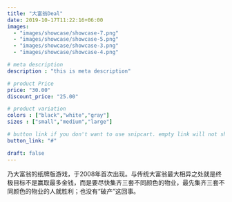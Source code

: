 ```yaml
---
title: "大富翁Deal"
date: 2019-10-17T11:22:16+06:00
images: 
  - "images/showcase/showcase-7.png"
  - "images/showcase/showcase-5.png"
  - "images/showcase/showcase-3.png"
  - "images/showcase/showcase-4.png"

# meta description
description : "this is meta description"

# product Price
price: "30.00"
discount_price: "25.00"

# product variation
colors : ["black","white","gray"]
sizes : ["small","medium","large"]

# button link if you don't want to use snipcart. empty link will not show button
button_link: "#"

draft: false
---
```


乃大富翁的纸牌版游戏，于2008年首次出现。与传统大富翁最大相异之处就是终极目标不是赢取最多金钱，而是要尽快集齐三套不同颜色的物业，最先集齐三套不同颜色的物业的人就胜利；也没有“破产”这回事。